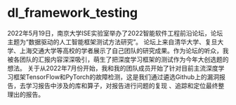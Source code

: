 # dl_framework_testing
2022年5月19日，南京大学ISE实验室举办了2022智能软件工程前沿论坛，论坛主题为“数据驱动的人工智能框架测试方法研究”。
论坛上来自清华大学、复旦大学、上海交通大学等高校的学者展示了自己团队的研究成果。作为论坛的听众，我被各团队的汇报内容深深吸引，萌生了把深度学习框架的测试作为今年大创选题的想法。
关于从2022年7月份开始，我和我的团队成员开始了针对目前主流深度学习框架TensorFlow和PyTorch的故障检测，这是我们通过遴选Github上的漏洞报告，去学习报告中涉及的库和算子，对报告进行问题的复现
、追踪和定位最终整理出的报告。
